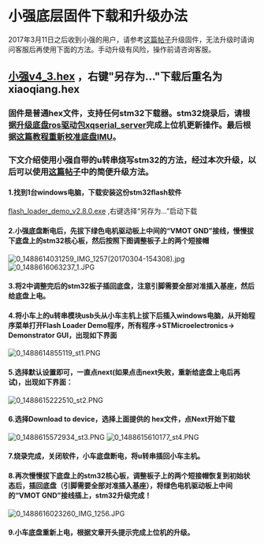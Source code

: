 # 小强底层固件下载和升级办法<br>
2017年3月11日之后收到小强的用户，请参考[这篇帖子](http://community.bwbot.org/topic/170/%E5%B0%8F%E5%BC%BA%E5%BA%95%E7%9B%98%E5%9B%BA%E4%BB%B6%E7%9A%84%E8%87%AA%E5%8A%A8%E6%9B%B4%E6%96%B0%E5%8D%87%E7%BA%A7%E6%96%B9%E6%B3%95)升级固件，无法升级时请询问客服后再使用下面的方法。手动升级有风险，操作前请咨询客服。
##  [小强v4_3.hex](http://community.bwbot.org/assets/uploads/files/1492669948514-pro.bin) ，右键"另存为..."下载后重名为xiaoqiang.hex
### 固件是普通hex文件，支持任何stm32下载器。stm32烧录后，请根据[升级底盘ros驱动包xqserial_server](http://community.bwbot.org/topic/165/%E5%8D%87%E7%BA%A7%E5%BA%95%E7%9B%98ros%E9%A9%B1%E5%8A%A8%E5%8C%85xqserial_server)完成上位机更新操作。最后根据[这篇教程重新校准底盘IMU](http://community.bwbot.org/topic/113/%E5%B0%8F%E5%BC%BAros%E6%9C%BA%E5%99%A8%E4%BA%BA%E6%95%99%E7%A8%8B-11-___%E9%87%8D%E6%96%B0%E6%A0%A1%E5%87%86%E5%B0%8F%E8%BD%A6%E5%BA%95%E7%9B%98imu)。
### 下文介绍使用小强自带的u转串烧写stm32的方法，经过本次升级，以后可以使用[这篇帖子](http://community.bwbot.org/topic/170/%E5%B0%8F%E5%BC%BA%E5%BA%95%E7%9B%98%E5%9B%BA%E4%BB%B6%E7%9A%84%E8%87%AA%E5%8A%A8%E6%9B%B4%E6%96%B0%E5%8D%87%E7%BA%A7%E6%96%B9%E6%B3%95)中的简便升级方法。
#### 1.找到1台windows电脑，下载安装这份stm32flash软件
[flash_loader_demo_v2.8.0.exe](http://community.bwbot.org/assets/uploads/files/1488640771785-flash_loader_demo_v2.8.0.exe) ,右键选择“另存为...”启动下载
####  2.小强底盘断电后，先拔下绿色电机驱动板上中间的“VMOT GND”接线，慢慢拔下底盘上的stm32核心板，然后按照下图调整板子上的两个短接帽
![0_1488614031259_IMG_1257(20170304-154308).jpg](http://community.bwbot.org/assets/uploads/files/1488614033139-img_1257-20170304-154308.jpeg) 
![0_1488616063237_1.JPG](http://community.bwbot.org/assets/uploads/files/1488616065261-1-resized.jpeg) 
####  3.将2中调整完后的stm32板子插回底盘，注意引脚需要全部对准插入基座，然后给底盘上电。
####  4.将小车上的u转串模块usb头从小车主机上拔下后插入windows电脑，从开始程序菜单打开Flash Loader Demo程序，所有程序->STMicroelectronics-> Demonstrator GUI，出现如下界面
![0_1488614855119_st1.PNG](http://community.bwbot.org/assets/uploads/files/1488614856938-st1.png) 
####  5.选择默认设置即可，一直点next(如果点击next失败，重新给底盘上电后再试)，出现如下界面：
![0_1488615222510_st2.PNG](http://community.bwbot.org/assets/uploads/files/1488615224511-st2.png) 
####  6.选择Download to device，选择上面提供的 hex文件，点Next开始下载
![0_1488615572934_st3.PNG](http://community.bwbot.org/assets/uploads/files/1488615574750-st3.png) 
![0_1488615610177_st4.PNG](http://community.bwbot.org/assets/uploads/files/1488615611976-st4.png) 
####  7.烧录完成，关闭软件，小车底盘断电，将u转串插回小车主机。
####  8.再次慢慢拔下底盘上的stm32核心板，调整板子上的两个短接帽恢复到初始状态后，插回底盘（引脚需要全部对准插入基座），将绿色电机驱动板上中间的“VMOT GND”接线插上，stm32升级完成！
![0_1488616023260_IMG_1256.JPG](http://community.bwbot.org/assets/uploads/files/1488616025324-img_1256-resized.jpeg) 
####  9.小车底盘重新上电，根据文章开头提示完成上位机的升级。
